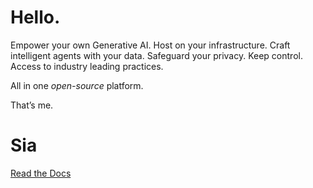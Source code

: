 # **Hello.**

Empower your own Generative AI. Host on your infrastructure. Craft intelligent agents with your data. Safeguard your privacy. Keep control.  Access to industry leading practices.

All in one *open-source* platform.

That’s me.

# **Sia**

[Read the Docs](docs/README.md)
